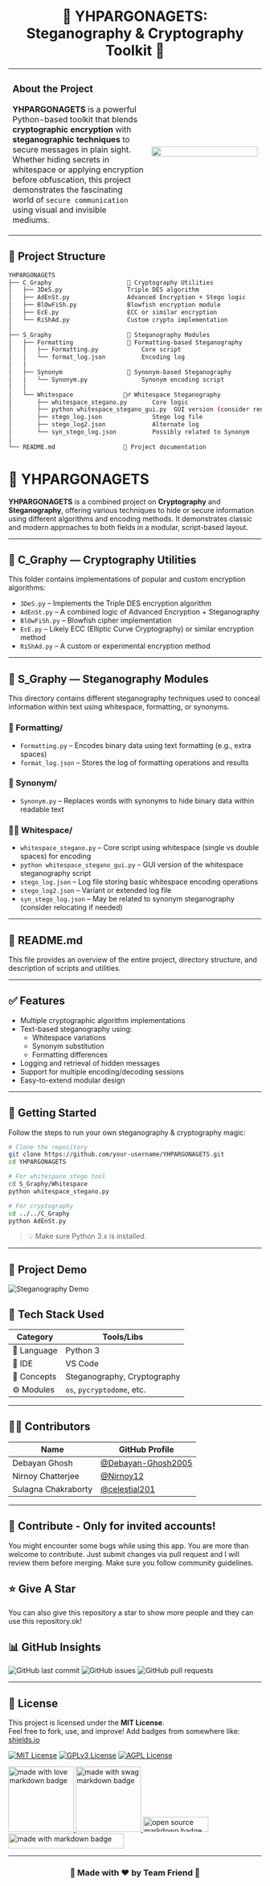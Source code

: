 <h1 align="center">🔐 YHPARGONAGETS: Steganography & Cryptography Toolkit 🎨</h1>

<div align="center">
  <table>
    <tr>
      <td width="55%">
        <h3><b>About the Project</b></h3>
        <p>
          <b>YHPARGONAGETS</b> is a powerful Python-based toolkit that blends <strong>cryptographic encryption</strong> with <strong>steganographic techniques</strong>
          to secure messages in plain sight. Whether hiding secrets in whitespace or applying encryption before obfuscation, this project
          demonstrates the fascinating world of <code>secure communication</code> using visual and invisible mediums.
        </p>
      </td>
      <td width="45%">
        <img src="https://user-images.githubusercontent.com/74038190/235224431-e8c8c12e-6826-47f1-89fb-2ddad83b3abf.gif" width="100%">
      </td>
    </tr>
  </table>
</div>

## 📁 Project Structure

```bash
YHPARGONAGETS
├── C_Graphy                     🔐 Cryptography Utilities
│   ├── 3DeS.py                  Triple DES algorithm
│   ├── AdEnSt.py                Advanced Encryption + Stego logic
│   ├── BlOwFiSh.py              Blowfish encryption module
│   ├── EcE.py                   ECC or similar encryption
│   └── RiShAd.py                Custom crypto implementation
│
├── S_Graphy                     🧠 Steganography Modules
│   ├── Formatting               📝 Formatting-based Steganography
│   │   ├── Formatting.py            Core script
│   │   └── format_log.json          Encoding log
│   │
│   ├── Synonym                  🧠 Synonym-based Steganography
│   │   └── Synonym.py               Synonym encoding script
│   │
│   └── Whitespace              🧙‍♂️ Whitespace Steganography
│       ├── whitespace_stegano.py       Core logic
│       ├── python whitespace_stegano_gui.py  GUI version (consider renaming)
│       ├── stego_log.json              Stego log file
│       ├── stego_log2.json             Alternate log
│       └── syn_stego_log.json          Possibly related to Synonym
│
└── README.md                   📘 Project documentation

```
# 📂 YHPARGONAGETS

**YHPARGONAGETS** is a combined project on **Cryptography** and **Steganography**, offering various techniques to hide or secure information using different algorithms and encoding methods. It demonstrates classic and modern approaches to both fields in a modular, script-based layout.

---

## 🔐 C_Graphy — Cryptography Utilities

This folder contains implementations of popular and custom encryption algorithms:

- `3DeS.py` – Implements the Triple DES encryption algorithm  
- `AdEnSt.py` – A combined logic of Advanced Encryption + Steganography  
- `BlOwFiSh.py` – Blowfish cipher implementation  
- `EcE.py` – Likely ECC (Elliptic Curve Cryptography) or similar encryption method  
- `RiShAd.py` – A custom or experimental encryption method  

---

## 🧠 S_Graphy — Steganography Modules

This directory contains different steganography techniques used to conceal information within text using whitespace, formatting, or synonyms.

### 📝 Formatting/
- `Formatting.py` – Encodes binary data using text formatting (e.g., extra spaces)  
- `format_log.json` – Stores the log of formatting operations and results  

### 🧠 Synonym/
- `Synonym.py` – Replaces words with synonyms to hide binary data within readable text  

### 🧙‍♂️ Whitespace/
- `whitespace_stegano.py` – Core script using whitespace (single vs double spaces) for encoding  
- `python whitespace_stegano_gui.py` – GUI version of the whitespace steganography script  
- `stego_log.json` – Log file storing basic whitespace encoding operations  
- `stego_log2.json` – Variant or extended log file  
- `syn_stego_log.json` – May be related to synonym steganography (consider relocating if needed)  

---

## 📘 README.md
This file provides an overview of the entire project, directory structure, and description of scripts and utilities.

---

## ✅ Features

- Multiple cryptographic algorithm implementations  
- Text-based steganography using:
  - Whitespace variations  
  - Synonym substitution  
  - Formatting differences  
- Logging and retrieval of hidden messages  
- Support for multiple encoding/decoding sessions  
- Easy-to-extend modular design  

---

## 🚀 Getting Started

Follow the steps to run your own steganography & cryptography magic:

```bash
# Clone the repository
git clone https://github.com/your-username/YHPARGONAGETS.git
cd YHPARGONAGETS

# For whitespace stego tool
cd S_Graphy/Whitespace
python whitespace_stegano.py

# For cryptography
cd ../../C_Graphy
python AdEnSt.py
```

> 💡 Make sure Python 3.x is installed.

---
## 🎥 Project Demo

![Steganography Demo](https://user-images.githubusercontent.com/74038190/212257472-08e52665-c503-4bd9-aa20-f5a4dae769b5.gif)


## 🧰 Tech Stack Used

| Category         | Tools/Libs       |
|------------------|------------------|
| 🐍 Language       | Python 3         |
| 📁 IDE           | VS Code          |
| 🔐 Concepts       | Steganography, Cryptography |
| ⚙️ Modules       | `os`, `pycryptodome`, etc. |

---

## 👨‍💻 Contributors

| Name              | GitHub Profile                                  |
|-------------------|-------------------------------------------------|
| Debayan Ghosh    | [@Debayan-Ghosh2005](https://github.com/Debayan-Ghosh2005) |
| Nirnoy Chatterjee  | [@Nirnoy12](https://github.com/Nirnoy12)|
| Sulagna Chakraborty  | [@celestial201](https://github.com/celestial201)|

---
## 🙌 Contribute - Only for invited accounts!

You might encounter some bugs while using this app. You are more than welcome to contribute. Just submit changes via pull request and I will review them before merging. Make sure you follow community guidelines.

## ⭐ Give A Star

You can also give this repository a star to show more people and they can use this repository.ok!
## 📊 GitHub Insights

![GitHub last commit](https://img.shields.io/github/last-commit/Debayan-Ghosh2005/yhpargonagets)
![GitHub issues](https://img.shields.io/github/issues/Debayan-Ghosh2005/yhpargonagets)
![GitHub pull requests](https://img.shields.io/github/issues-pr/Debayan-Ghosh2005/yhpargonagets)

---


## 📜 License

This project is licensed under the **MIT License**.  
Feel free to fork, use, and improve!
Add badges from somewhere like: [shields.io](https://shields.io/)

[![MIT License](https://img.shields.io/badge/License-MIT-green.svg)](https://choosealicense.com/licenses/mit/)
[![GPLv3 License](https://img.shields.io/badge/License-GPL%20v3-yellow.svg)](https://opensource.org/licenses/)
[![AGPL License](https://img.shields.io/badge/license-AGPL-blue.svg)](http://www.gnu.org/licenses/agpl-3.0)

<a href="https://github.com/Debayan-Ghosh2005/yhpargonagets">
  <img src="https://forthebadge.com/images/badges/built-with-love.svg" width="130" alt="made with love markdown badge">
</a>
<a href="https://github.com/Debayan-Ghosh2005/yhpargonagets">
  <img src="https://forthebadge.com/images/badges/built-with-swag.svg" width="130" alt="made with swag markdown badge">
</a>
<a href="https://github.com/Debayan-Ghosh2005/yhpargonagets">
  <img src="https://forthebadge.com/images/badges/open-source.svg" width="130" height="30" alt="open source markdown badge">
</a>
<br>
<a href="https://github.com/Debayan-Ghosh2005/yhpargonagets">
  <img src="https://forthebadge.com/images/badges/made-with-markdown.svg" width="230" height="30" alt="made with markdown badge">
</a>

---

<h3 align="center">💫 Made with ❤️ by Team Friend 💫</h3>
